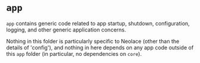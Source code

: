 # `app`

`app` contains generic code related to app startup, shutdown, configuration, logging, and other generic application
concerns.

Nothing in this folder is particularly specific to Neolace (other than the details of 'config'), and nothing in here
depends on any app code outside of this `app` folder (in particular, no dependencies on `core`).
